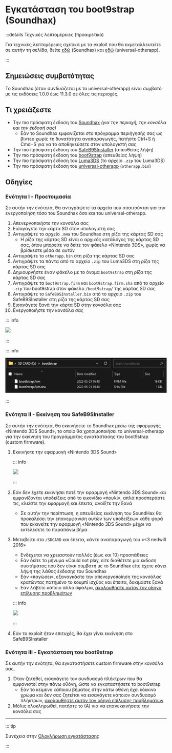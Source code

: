 # Εγκατάσταση του boot9strap (Soundhax)

:::details Τεχνικές λεπτομέρειες (προαιρετικό)

Για τεχνικές λεπτομέρειες σχετικά με τα exploit που θα εκμεταλλευτείτε σε αυτήν τη σελίδα, δείτε [εδώ](https://github.com/nedwill/soundhax) (Soundhax) και [εδώ](https://github.com/TuxSH/universal-otherapp) (universal-otherapp).

:::

## Σημειώσεις συμβατότητας

Το Soundhax (όταν συνδυάζεται με το universal-otherapp) είναι συμβατό με τις εκδόσεις 1.0.0 έως 11.3.0 σε όλες τις περιοχές.

## Τι χρειάζεστε

- Την πιο πρόσφατη έκδοση του [Soundhax](http://soundhax.com) _(για την περιοχή, την κονσόλα και την έκδοσή σας)_
  - Εάν το Soundhax εμφανίζεται στο πρόγραμμα περιήγησής σας ως βίντεο χωρίς τη δυνατότητα αναπαραγωγής, πατήστε Ctrl+S ή Cmd+S για να το αποθηκεύσετε στον υπολογιστή σας
- Την πιο πρόσφατη έκδοση του [SafeB9SInstaller](https://github.com/d0k3/SafeB9SInstaller/releases/download/v0.0.7/SafeB9SInstaller-20170605-122940.zip) (απευθείας λήψη)
- Την πιο πρόσφατη έκδοση του [boot9strap](https://github.com/SciresM/boot9strap/releases/download/1.4/boot9strap-1.4.zip) (απευθείας λήψη)
- Την πιο πρόσφατη έκδοση του [Luma3DS](https://github.com/LumaTeam/Luma3DS/releases/latest) (το αρχείο `.zip` του Luma3DS)
- Την πιο πρόσφατη έκδοση του [universal-otherapp](https://github.com/TuxSH/universal-otherapp/releases/latest) (`otherapp.bin`)

## Οδηγίες

### Ενότητα I - Προετοιμασία

Σε αυτήν την ενότητα, θα αντιγράψετε τα αρχεία που απαιτούνται για την ενεργοποίηση τόσο του Soundhax όσο και του universal-otherapp.

1. Απενεργοποιήστε την κονσόλα σας
2. Εισαγάγετε την κάρτα SD στον υπολογιστή σας
3. Αντιγράψτε το αρχείο `.m4a` του Soundhax στη ρίζα της κάρτας SD σας
   - Η ρίζα της κάρτας SD είναι ο αρχικός κατάλογος της κάρτας SD σας, όπου μπορείτε να δείτε τον φάκελο «Nintendo 3DS», χωρίς να βρίσκεστε μέσα σε αυτόν
4. Αντιγράψτε το `otherapp.bin` στη ρίζα της κάρτας SD σας
5. Αντιγράψτε τα πάντα από το αρχείο `.zip` του Luma3DS στη ρίζα της κάρτας SD σας
6. Δημιουργήστε έναν φάκελο με το όνομα `boot9strap` στη ρίζα της κάρτας SD σας
7. Αντιγράψτε τα `boot9strap.firm` και `boot9strap.firm.sha` από το αρχείο `.zip` του boot9strap στον φάκελο `/boot9strap/` της κάρτας SD σας
8. Αντιγράψτε το `SafeB9SInstaller.bin` από το αρχείο `.zip` του SafeB9SInstaller στη ρίζα της κάρτας SD σας
9. Εισαγάγετε ξανά την κάρτα SD στην κονσόλα σας
10. Ενεργοποιήστε την κονσόλα σας

::: info

![](/images/screenshots/soundhax/soundhax-root-layout.png)

:::

::: info

![](/images/screenshots/boot9strap-folder.png)

:::

### Ενότητα II - Εκκίνηση του SafeB9SInstaller

Σε αυτήν την ενότητα, θα εκκινήσετε το Soundhax μέσω της εφαρμογής «Nintendo 3DS Sound», το οποίο θα χρησιμοποιήσει το universal-otherapp για την εκκίνηση του προγράμματος εγκατάστασης του boot9strap (custom firmware).

1. Εκκινήστε την εφαρμογή «Nintendo 3DS Sound»

   ::: info

   ![](/images/screenshots/soundhax/soundhax-welcome.png)

   :::

2. Εάν δεν έχετε εκκινήσει ποτέ την εφαρμογή «Nintendo 3DS Sound» και εμφανίζονται υποδείξεις από το εικονίδιο «πουλί», απλά προσπεράστε τις, κλείστε την εφαρμογή και έπειτα, ανοίξτε την ξανά
   - Σε αυτήν την περίπτωση, η απευθείας εκκίνηση του SoundHax θα προκαλέσει την επανεμφάνιση αυτών των υποδείξεων κάθε φορά που εκκινείτε την εφαρμογή «Nintendo 3DS Sound» μέχρι να εκτελέσετε το παραπάνω βήμα

3. Μεταβείτε στο `/SDCARD` και έπειτα, κάντε αναπαραγωγή του «<3 nedwill 2016»

   - Ενδέχεται να χρειαστούν πολλές (έως και 10) προσπάθειες
   - Εάν δείτε το μήνυμα «Could not play, είτε διαθέτετε μια έκδοση συστήματος που δεν είναι συμβατή με το Soundhax είτε έχετε κάνει λήψη της λάθος έκδοσης του Soundhax
   - Εάν «παγώσει», εξαναγκάστε την απενεργοποίηση της κονσόλας κρατώντας πατημένο το κουμπί ισχύος και έπειτα, δοκιμάστε ξανά
   - Εάν λάβετε κάποιο άλλο σφάλμα, [ακολουθήστε αυτόν τον οδηγό επίλυσης προβλημάτων](troubleshooting-soundhax)

   ::: info

   ![](/images/screenshots/soundhax/soundhax-launch.png)

   :::

4. Εάν το exploit ήταν επιτυχές, θα έχει γίνει εκκίνηση στο SafeB9SInstaller

### Ενότητα III - Εγκατάσταση του boot9strap

Σε αυτήν την ενότητα, θα εγκαταστήσετε custom firmware στην κονσόλα σας.

1. Όταν ζητηθεί, εισαγάγετε τον συνδυασμό πλήκτρων που θα εμφανιστεί στην πάνω οθόνη, ώστε να εγκαταστήσετε το boot9strap
   - Εάν το κείμενο κάποιου βήματος στην κάτω οθόνη έχει κόκκινο χρώμα και δεν σας ζητείται να εισαγάγετε κάποιον συνδυασμό πλήκτρων, [ακολουθήστε αυτόν τον οδηγό επίλυσης προβλημάτων](troubleshooting-soundhax)
2. Μόλις ολοκληρωθεί, πατήστε το (Α) για να επανεκκινήσετε την κονσόλα σας

<!--@include: ./_include/configure-luma3ds.md -->

<!--@include: ./_include/luma3ds-installed-note.md -->

___

::: tip

Συνέχεια στην [Ολοκλήρωση εγκατάστασης](finalizing-setup)

:::
